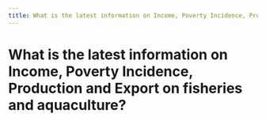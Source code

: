 ```yaml
---
title: What is the latest information on Income, Poverty Incidence, Production and Export on fisheries and aquaculture?
---
```


# What is the latest information on Income, Poverty Incidence, Production and Export on fisheries and aquaculture?
